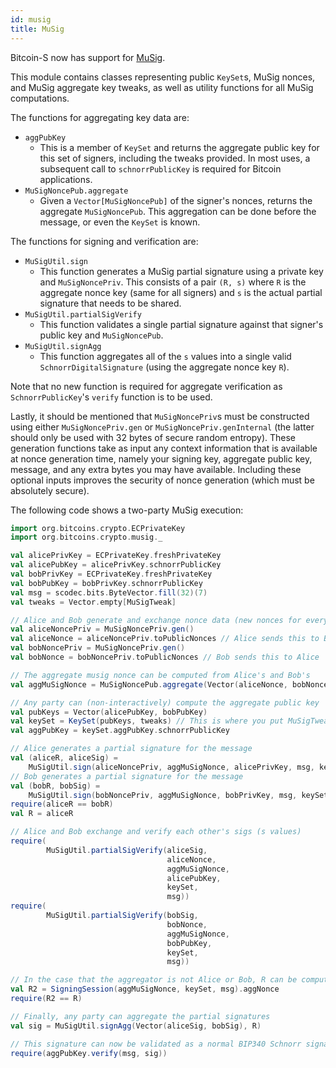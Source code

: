 ```yaml
---
id: musig
title: MuSig
---
```


Bitcoin-S now has support for [MuSig](https://github.com/jonasnick/bips/blob/musig2/bip-musig2.mediawiki).

This module contains classes representing public `KeySet`s, MuSig nonces, and MuSig aggregate key tweaks, as well as utility functions for all MuSig computations.

The functions for aggregating key data are:

* `aggPubKey`
  * This is a member of `KeySet` and returns the aggregate public key for this set of signers, including the tweaks provided. In most uses, a subsequent call to `schnorrPublicKey` is required for Bitcoin applications.
* `MuSigNoncePub.aggregate`
  * Given a `Vector[MuSigNoncePub]` of the signer's nonces, returns the aggregate `MuSigNoncePub`. This aggregation can be done before the message, or even the `KeySet` is known.

The functions for signing and verification are:

* `MuSigUtil.sign`
  * This function generates a MuSig partial signature using a private key and `MuSigNoncePriv`. This consists of a pair `(R, s)` where `R` is the aggregate nonce key (same for all signers) and `s` is the actual partial signature that needs to be shared.
* `MuSigUtil.partialSigVerify`
  * This function validates a single partial signature against that signer's public key and `MuSigNoncePub`.
* `MuSigUtil.signAgg`
  * This function aggregates all of the `s` values into a single valid `SchnorrDigitalSignature` (using the aggregate nonce key `R`).

Note that no new function is required for aggregate verification as `SchnorrPublicKey`'s `verify` function is to be used.

Lastly, it should be mentioned that `MuSigNoncePriv`s must be constructed using either `MuSigNoncePriv.gen` or `MuSigNoncePriv.genInternal` (the latter should only be used with 32 bytes of secure random entropy). These generation functions take as input any context information that is available at nonce generation time, namely your signing key, aggregate public key, message, and any extra bytes you may have available. Including these optional inputs improves the security of nonce generation (which must be absolutely secure).

The following code shows a two-party MuSig execution:

```scala mdoc:invisible
import org.bitcoins.crypto.ECPrivateKey
import org.bitcoins.crypto.musig._

val alicePrivKey = ECPrivateKey.freshPrivateKey
val alicePubKey = alicePrivKey.schnorrPublicKey
val bobPrivKey = ECPrivateKey.freshPrivateKey
val bobPubKey = bobPrivKey.schnorrPublicKey
val msg = scodec.bits.ByteVector.fill(32)(7)
val tweaks = Vector.empty[MuSigTweak]
```

```scala mdoc:compile-only
// Alice and Bob generate and exchange nonce data (new nonces for every sig)
val aliceNoncePriv = MuSigNoncePriv.gen()
val aliceNonce = aliceNoncePriv.toPublicNonces // Alice sends this to Bob
val bobNoncePriv = MuSigNoncePriv.gen()
val bobNonce = bobNoncePriv.toPublicNonces // Bob sends this to Alice

// The aggregate musig nonce can be computed from Alice's and Bob's
val aggMuSigNonce = MuSigNoncePub.aggregate(Vector(aliceNonce, bobNonce))

// Any party can (non-interactively) compute the aggregate public key
val pubKeys = Vector(alicePubKey, bobPubKey)
val keySet = KeySet(pubKeys, tweaks) // This is where you put MuSigTweaks
val aggPubKey = keySet.aggPubKey.schnorrPublicKey

// Alice generates a partial signature for the message
val (aliceR, aliceSig) = 
    MuSigUtil.sign(aliceNoncePriv, aggMuSigNonce, alicePrivKey, msg, keySet)
// Bob generates a partial signature for the message
val (bobR, bobSig) =
    MuSigUtil.sign(bobNoncePriv, aggMuSigNonce, bobPrivKey, msg, keySet)
require(aliceR == bobR)
val R = aliceR

// Alice and Bob exchange and verify each other's sigs (s values)
require(
        MuSigUtil.partialSigVerify(aliceSig,
                                   aliceNonce,
                                   aggMuSigNonce,
                                   alicePubKey,
                                   keySet,
                                   msg))
require(
        MuSigUtil.partialSigVerify(bobSig,
                                   bobNonce,
                                   aggMuSigNonce,
                                   bobPubKey,
                                   keySet,
                                   msg))

// In the case that the aggregator is not Alice or Bob, R can be computed as follows
val R2 = SigningSession(aggMuSigNonce, keySet, msg).aggNonce
require(R2 == R)

// Finally, any party can aggregate the partial signatures
val sig = MuSigUtil.signAgg(Vector(aliceSig, bobSig), R)

// This signature can now be validated as a normal BIP340 Schnorr signature
require(aggPubKey.verify(msg, sig))
```

